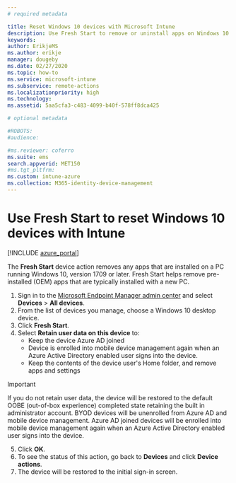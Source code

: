 ```yaml
---
# required metadata

title: Reset Windows 10 devices with Microsoft Intune
description: Use Fresh Start to remove or uninstall apps on Windows 10 PCs by using Microsoft Intune. 
keywords:
author: ErikjeMS
ms.author: erikje
manager: dougeby
ms.date: 02/27/2020
ms.topic: how-to
ms.service: microsoft-intune
ms.subservice: remote-actions
ms.localizationpriority: high
ms.technology:
ms.assetid: 5aa5cfa3-c483-4099-b40f-578ff8dca425

# optional metadata

#ROBOTS:
#audience:

#ms.reviewer: coferro
ms.suite: ems
search.appverid: MET150
#ms.tgt_pltfrm:
ms.custom: intune-azure
ms.collection: M365-identity-device-management
---
```


# Use Fresh Start to reset Windows 10 devices with Intune


[!INCLUDE [azure_portal](../includes/azure_portal.md)]

The **Fresh Start** device action removes any apps that are installed on a PC running Windows 10, version 1709 or later. Fresh Start helps remove pre-installed (OEM) apps that are typically installed with a new PC. 

1. Sign in to the [Microsoft Endpoint Manager admin center](https://go.microsoft.com/fwlink/?linkid=2109431) and select **Devices** > **All devices**.
2. From the list of devices you manage, choose a Windows 10 desktop device.
3. Click **Fresh Start**. 
4. Select **Retain user data on this device** to:
   * Keep the device Azure AD joined
   * Device is enrolled into mobile device management again when an Azure Active Directory enabled user signs into the device.
   * Keep the contents of the device user's Home folder, and remove apps and settings

  > [!IMPORTANT]
 > If you do not retain user data, the device will be restored to the default OOBE (out-of-box experience) completed state retaining the built in administrator account.
 > BYOD devices will be unenrolled from Azure AD and mobile device management.
 > Azure AD joined devices will be enrolled into mobile device management again when an Azure Active Directory enabled user signs into the device.
 
5. Click **OK**.   
6. To see the status of this action, go back to **Devices** and click **Device actions**.  
7. The device will be restored to the initial sign-in screen.
